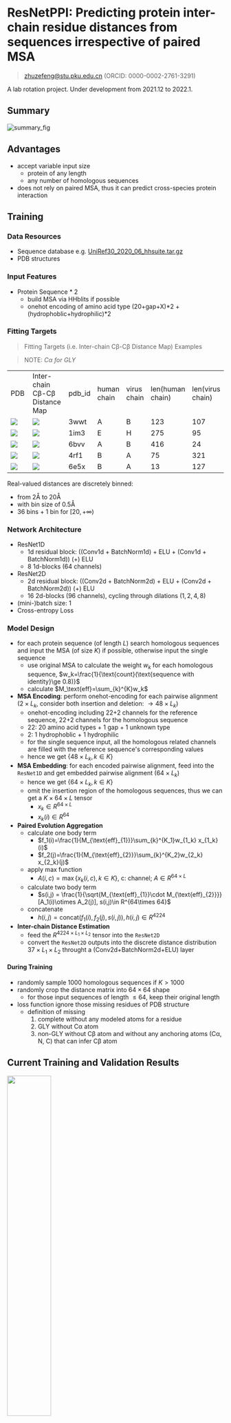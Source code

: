 # ResNetPPI: Predicting protein inter-chain residue distances from sequences irrespective of paired MSA

> zhuzefeng@stu.pku.edu.cn (ORCID: 0000-0002-2761-3291)

A lab rotation project. Under development from 2021.12 to 2022.1.

## Summary

![summary_fig](./figs/summary.png)

## Advantages

* accept variable input size
  * protein of any length
  * any number of homologous sequences
* does not rely on paired MSA, thus it can predict cross-species protein interaction

## Training

### Data Resources

* Sequence database e.g. [UniRef30_2020_06_hhsuite.tar.gz](http://wwwuser.gwdg.de/~compbiol/uniclust/2020_06/UniRef30_2020_06_hhsuite.tar.gz)
* PDB structures

### Input Features

* Protein Sequence * 2
  * build MSA via HHblits if possible
  * onehot encoding of amino acid type (20+gap+X)\*2 + (hydrophoblic+hydrophilic)\*2

### Fitting Targets

> Fitting Targets (i.e. Inter-chain Cβ-Cβ Distance Map) Examples

> NOTE: *Cα for GLY*

<table>
<tr>
    <td width=25%>
      PDB
    </td>
    <td width=25%>
      Inter-chain Cβ-Cβ Distance Map
    </td>
    <td>
      pdb_id
    </td>
    <td>
      human chain
    </td>
    <td>
      virus chain
    </td>
    <td>
      len(human chain)
    </td>
    <td>
      len(virus chain)
    </td>
  </tr>
  <tr>
    <td>
      <img src="./figs/3WWT_A_B.png">
    </td>
    <td>
      <img src="./figs/3wwt.A.B.label_dist6d12.png">
    </td>
    <td>
      3wwt
    </td>
    <td>
      A
    </td>
    <td>
      B
    </td>
    <td>
      123
    </td>
    <td>
      107
    </td>
  </tr>
 <tr>
    <td>
      <img src="./figs/1IM3_E_H.png">
    </td>
    <td>
      <img src="./figs/1im3.E.H.label_dist6d12.png">
    </td>
    <td>
      1im3
    </td>
    <td>
      E
    </td>
    <td>
      H
    </td>
    <td>
      275
    </td>
    <td>
      95
    </td>
  </tr>
  <tr>
    <td>
      <img src="./figs/6BVV_A_B.png">
    </td>
    <td>
      <img src="./figs/6bvv.A.B.label_dist6d12.png">
    </td>
    <td>
      6bvv
    </td>
    <td>
      A
    </td>
    <td>
      B
    </td>
    <td>
      416
    </td>
    <td>
      24
    </td>
  </tr>
  <tr>
    <td>
      <img src="./figs/4RF1_B_A.png">
    </td>
    <td>
      <img src="./figs/4rf1.B.A.label_dist6d12.png">
    </td>
    <td>
      4rf1
    </td>
    <td>
      B
    </td>
    <td>
      A
    </td>
    <td>
      75
    </td>
    <td>
      321
    </td>
  </tr>
  <tr>
    <td>
      <img src="./figs/6E5X_B_A.png">
    </td>
    <td>
      <img src="./figs/6e5x.B.A.label_dist6d12.png">
    </td>
    <td>
      6e5x
    </td>
    <td>
      B
    </td>
    <td>
      A
    </td>
    <td>
      13
    </td>
    <td>
      127
    </td>
  </tr>
</table>

Real-valued distances are discretely binned:

* from 2Å to 20Å
* with bin size of 0.5Å
* 36 bins + 1 bin for $[20, +\infty)$

### Network Architecture

* ResNet1D
  * 1d residual block: ((Conv1d + BatchNorm1d) + ELU + (Conv1d + BatchNorm1d)) (+) ELU
  * 8 1d-blocks (64 channels)
* ResNet2D
  * 2d residual block: ((Conv2d + BatchNorm2d) + ELU + (Conv2d + BatchNorm2d)) (+) ELU
  * 16 2d-blocks (96 channels), cycling through dilations $(1,2,4,8)$
* (mini-)batch size: 1
* Cross-entropy Loss

### Model Design

* for each protein sequence (of length $L$) search homologous sequences and input the MSA (of size $K$) if possible, otherwise input the single sequence
  * use original MSA to calculate the weight $w_k$ for each homologous sequence, $w_k=\frac{1}{\text{count}(\text{sequence with identity}\ge 0.8)}$
  * calculate $M_\text{eff}=\sum_{k}^{K}w_k$
* **MSA Encoding**: perform onehot-encoding for each pairwise alignment ($2\times L_k$, consider both insertion and deletion: $\rightarrow 48\times L_k$)
  * onehot-encoding including 22+2 channels for the reference sequence, 22+2 channels for the homologous sequence
  * 22: 20 amino acid types + 1 gap + 1 unknown type
  * 2: 1 hydrophoblic + 1 hydrophilic
  * for the single sequence input, all the homologous related channels are filled with the reference sequence's corresponding values
  * hence we get $\{48\times L_k, k\in K\}$
* **MSA Embedding**: for each encoded pairwise alignment, feed into the `ResNet1D` and get embedded pairwise alignment ($64\times L_k$)
  * hence we get $\{64\times L_k, k\in K\}$
  * omit the insertion region of the homologous sequences, thus we can get a $K\times 64 \times L$ tensor
    * $x_k\in R^{64\times L}$
    * $x_k(i) \in R^{64}$
* **Paired Evolution Aggregation**
  * calculate one body term
    * $f_1(i)=\frac{1}{M_{\text{eff}_{1}}}\sum_{k}^{K_1}w_{1_k} x_{1_k}(i)$
    * $f_2(j)=\frac{1}{M_{\text{eff}_{2}}}\sum_{k}^{K_2}w_{2_k} x_{2_k}(j)$
  * apply max function
    * $A(i,c) = \max\{x_k(i,c), k \in K\}$, c: channel; $A \in R^{64\times L}$
  * calculate two body term
    * $s(i,j) = \frac{1}{\sqrt{M_{\text{eff}_{1}}\cdot M_{\text{eff}_{2}}}}[A_1(i)\otimes A_2(j)], s(i,j)\in R^{64\times 64}$
  * concatenate
    * $h(i,j) = \text{concat}(f_1(i), f_2(j), s(i,j)), h(i,j)\in R^{4224}$
* **Inter-chain Distance Estimation**
  * feed the $R^{4224 \times L_1\times L_2}$ tensor into the `ResNet2D`
  * convert the `ResNet2D` outputs into the discrete distance distribution $37 \times L_1 \times L_2$ throught a (Conv2d+BatchNorm2d+ELU) layer

#### During Training

* randomly sample 1000 homologous sequences if $K > 1000$
* randomly crop the distance matrix into $64 \times 64$ shape
  * for those input sequences of length $\le 64$, keep their original length
* loss function ignore those missing residues of PDB structure
  * definition of missing
    1. complete without any modeled atoms for a residue
    2. GLY without Cα atom
    3. non-GLY without Cβ atom and without any anchoring atoms (Cα, N, C) that can infer Cβ atom

## Current Training and Validation Results

<img src="./figs/loss_epoch.png" width=45%>

### Dataset Preparation

* training dataset (362)
* validation dataset (100)

> NOTE: the datasets have not been carefully curated, they just serve as demo inputs for training and validation. Thus the training and validation results are just a demonstration of the model's learning ability.

## TODO

* increase mini-batch size
* multiple GPU training
* improve archi

## Hardware & Software Prerequisites

* Hardware (tested)
  * GPU: NVIDIA Tesla T4 (16G)
  * CUDA Version: 11.2
* Software
  * Python 3.8 or later in a conda environment
  * PyTorch and other Python packages: see [requirements](requirements.txt)

## Acknowledgment

I would like to thank Jinyuan Guo and Prof. Huaiqiu Zhu for their helpful discussions and provide me with devices to develop this project.

## Reference Papers

[base on these papers](base.bib)

## License

[Apache-2.0 License](LICENSE)
